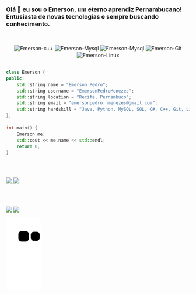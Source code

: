 ### Olá 👋 eu sou o Emerson, um eterno aprendiz Pernambucano! Entusiasta de novas tecnologias e sempre buscando conhecimento.
##
<div align="center"><br>
  <img align="center" alt="Emerson-c++" height="50" width="75" src="https://cdn.jsdelivr.net/gh/devicons/devicon@latest/icons/cplusplus/cplusplus-original.svg" />
  <img align="center" alt="Emerson-Mysql" height="50" width="75" src="https://cdn.jsdelivr.net/gh/devicons/devicon@latest/icons/microsoftsqlserver/microsoftsqlserver-original-wordmark.svg" />
  <img align="center" alt="Emerson-Mysql" height="50" width="75" src="https://cdn.jsdelivr.net/gh/devicons/devicon/icons/mysql/mysql-original-wordmark.svg">
  <img align="center" alt="Emerson-Git" height="50" width="75" src="https://cdn.jsdelivr.net/gh/devicons/devicon/icons/git/git-plain-wordmark.svg">
  <img align="center" alt="Emerson-Linux" height="45" width="75" src="https://cdn.jsdelivr.net/gh/devicons/devicon/icons/linux/linux-original.svg"> 
</div>

##

```c++
class Emerson {
public:
    std::string name = "Emerson Pedro";
    std::string username = "EmersonPedroMenezes";
    std::string location = "Recife, Pernambuco";
    std::string email = "emersonpedro.nmenezes@gmail.com";
    std::string hardskill = "Java, Python, MySQL, SQL, C#, C++, Git, Linux";
};

int main() {
    Emerson me;
    std::cout << me.name << std::endl;
    return 0;
}
```

##

  <br/>
<p align="left">
  <a href="https://github.com/EmersonPedroMenezes">
  <img width="49.5%" src="https://github-readme-stats.vercel.app/api?username=EmersonPedroMenezes&show_icons=true&theme=prussian&hide_border=true" />
    <img width="49.5%" src="https://github-readme-streak-stats.herokuapp.com/?user=EmersonPedroMenezes&theme=prussian&hide_border=true" />
  </a>
</p>
<br>


  
  ##
  
  <div> 
  <a href = "mailto:emersonpedro.nmenezes@gmail.com"><img src="https://img.shields.io/badge/-Gmail-%23333?style=for-the-badge&logo=gmail&logoColor=white" target="_blank"></a>
  <a href="https://www.linkedin.com/in/emerson-pedro-do-nascimento-menezes-1a5379260" target="_blank"><img src="https://img.shields.io/badge/-LinkedIn-%230077B5?style=for-the-badge&logo=linkedin&logoColor=white" target="_blank"></a> 
  </div>

   ![Snake animation](https://github.com/EmersonPedroMenezes/EmersonPedroMenezes/blob/output/github-contribution-grid-snake.svg)
 
